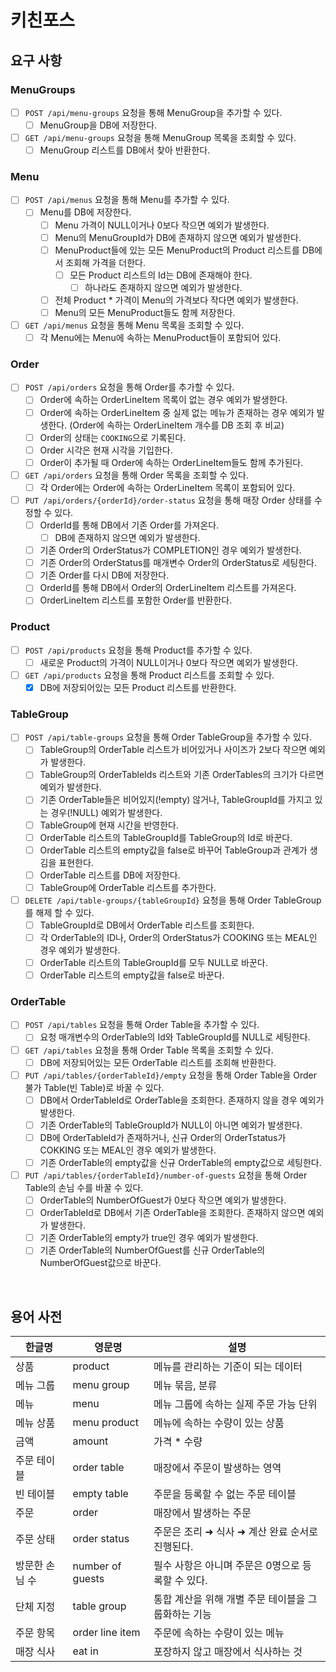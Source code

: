 # 키친포스

## 요구 사항

### MenuGroups
- [ ] `POST /api/menu-groups` 요청을 통해 MenuGroup을 추가할 수 있다.
    - [ ] MenuGroup을 DB에 저장한다.

- [ ] `GET /api/menu-groups` 요청을 통해 MenuGroup 목록을 조회할 수 있다.
    - [ ] MenuGroup 리스트를 DB에서 찾아 반환한다.

### Menu
- [ ] `POST /api/menus` 요청을 통해 Menu를 추가할 수 있다.
    - [ ] Menu를 DB에 저장한다.
        - [ ] Menu 가격이 NULL이거나 0보다 작으면 예외가 발생한다.
        - [ ] Menu의 MenuGroupId가 DB에 존재하지 않으면 예외가 발생한다.
        - [ ] MenuProduct들에 있는 모든 MenuProduct의 Product 리스트를 DB에서 조회해 가격을 더한다.
            - [ ] 모든 Product 리스트의 Id는 DB에 존재해야 한다.
                - [ ] 하나라도 존재하지 않으면 예외가 발생한다.
        - [ ] 전체 Product * 가격이 Menu의 가격보다 작다면 예외가 발생한다.
        - [ ] Menu의 모든 MenuProduct들도 함께 저장한다.

- [ ] `GET /api/menus` 요청을 통해 Menu 목록을 조회할 수 있다.
    - [ ] 각 Menu에는 Menu에 속하는 MenuProduct들이 포함되어 있다.

### Order
- [ ] `POST /api/orders` 요청을 통해 Order를 추가할 수 있다.
    - [ ] Order에 속하는 OrderLineItem 목록이 없는 경우 예외가 발생한다.
    - [ ] Order에 속하는 OrderLineItem 중 실제 없는 메뉴가 존재하는 경우 예외가 발생한다.
      (Order에 속하는 OrderLineItem 개수를 DB 조회 후 비교)
    - [ ] Order의 상태는 `COOKING`으로 기록된다.
    - [ ] Order 시각은 현재 시각을 기입한다.
    - [ ] Order이 추가될 때 Order에 속하는 OrderLineItem들도 함께 추가된다.

- [ ] `GET /api/orders` 요청을 통해 Order 목록을 조회할 수 있다.
    - [ ] 각 Order에는 Order에 속하는 OrderLineItem 목록이 포함되어 있다.

- [ ] `PUT /api/orders/{orderId}/order-status` 요청을 통해 매장 Order 상태를 수정할 수 있다.
    - [ ] OrderId를 통해 DB에서 기존 Order를 가져온다.
        - [ ] DB에 존재하지 않으면 예외가 발생한다.
    - [ ] 기존 Order의 OrderStatus가 COMPLETION인 경우 예외가 발생한다.
    - [ ] 기존 Order의 OrderStatus를 매개변수 Order의 OrderStatus로 세팅한다.
    - [ ] 기존 Order를 다시 DB에 저장한다.
    - [ ] OrderId를 통해 DB에서 Order의 OrderLineItem 리스트를 가져온다.
    - [ ] OrderLineItem 리스트를 포함한 Order를 반환한다.

### Product
- [ ] `POST /api/products` 요청을 통해 Product를 추가할 수 있다.
    - [ ] 새로운 Product의 가격이 NULL이거나 0보다 작으면 예외가 발생한다.

- [ ] `GET /api/products` 요청을 통해 Product 리스트를 조회할 수 있다.
    - [x] DB에 저장되어있는 모든 Product 리스트를 반환한다.

### TableGroup
- [ ] `POST /api/table-groups` 요청을 통해 Order TableGroup을 추가할 수 있다.
    - [ ] TableGroup의 OrderTable 리스트가 비어있거나 사이즈가 2보다 작으면 예외가 발생한다.
    - [ ] TableGroup의 OrderTableIds 리스트와 기존 OrderTables의 크기가 다르면 예외가 발생한다.
    - [ ] 기존 OrderTable들은 비어있지(!empty) 않거나, TableGroupId를 가지고 있는 경우(!NULL) 예외가 발생한다.
    - [ ] TableGroup에 현재 시간을 반영한다.
    - [ ] OrderTable 리스트의 TableGroupId를 TableGroup의 Id로 바꾼다.
    - [ ] OrderTable 리스트의 empty값을 false로 바꾸어 TableGroup과 관계가 생김을 표현한다.
    - [ ] OrderTable 리스트를 DB에 저장한다.
    - [ ] TableGroup에 OrderTable 리스트를 추가한다.

- [ ] `DELETE /api/table-groups/{tableGroupId}` 요청을 통해 Order TableGroup를 해제 할 수 있다.
    - [ ] TableGroupId로 DB에서 OrderTable 리스트를 조회한다.
    - [ ] 각 OrderTable의 ID나, Order의 OrderStatus가 COOKING 또는 MEAL인 경우 예외가 발생한다.
    - [ ] OrderTable 리스트의 TableGroupId를 모두 NULL로 바꾼다.
    - [ ] OrderTable 리스트의 empty값을 false로 바꾼다.

### OrderTable
- [ ] `POST /api/tables` 요청을 통해 Order Table을 추가할 수 있다.
    - [ ] 요청 매개변수의 OrderTable의 Id와 TableGroupId를 NULL로 세팅한다.

- [ ] `GET /api/tables` 요청을 통해 Order Table 목록을 조회할 수 있다.
    - [ ] DB에 저장되어있는 모든 OrderTable 리스트를 조회해 반환한다.

- [ ] `PUT /api/tables/{orderTableId}/empty` 요청을 통해 Order Table을 Order 불가 Table(빈 Table)로 바꿀 수 있다.
    - [ ] DB에서 OrderTableId로 OrderTable을 조회한다. 존재하지 않을 경우 예외가 발생한다.
    - [ ] 기존 OrderTable의 TableGroupId가 NULL이 아니면 예외가 발생한다.
    - [ ] DB에 OrderTableId가 존재하거나, 신규 Order의 OrderTstatus가 COKKING 또는 MEAL인 경우 예외가 발생한다.
    - [ ] 기존 OrderTable의 empty값을 신규 OrderTable의 empty값으로 세팅한다.

- [ ] `PUT /api/tables/{orderTableId}/number-of-guests` 요청을 통해 Order Table의 손님 수를 바꿀 수 있다.
    - [ ] OrderTable의 NumberOfGuest가 0보다 작으면 예외가 발생한다.
    - [ ] OrderTableId로 DB에서 기존 OrderTable을 조회한다. 존재하지 않으면 예외가 발생한다.
    - [ ] 기존 OrderTable의 empty가 true인 경우 예외가 발생한다.
    - [ ] 기존 OrderTable의 NumberOfGuest를 신규 OrderTable의 NumberOfGuest값으로 바꾼다.

<br>

## 용어 사전

| 한글명 | 영문명 | 설명 |
| --- | --- | --- |
| 상품 | product | 메뉴를 관리하는 기준이 되는 데이터 |
| 메뉴 그룹 | menu group | 메뉴 묶음, 분류 |
| 메뉴 | menu | 메뉴 그룹에 속하는 실제 주문 가능 단위 |
| 메뉴 상품 | menu product | 메뉴에 속하는 수량이 있는 상품 |
| 금액 | amount | 가격 * 수량 |
| 주문 테이블 | order table | 매장에서 주문이 발생하는 영역 |
| 빈 테이블 | empty table | 주문을 등록할 수 없는 주문 테이블 |
| 주문 | order | 매장에서 발생하는 주문 |
| 주문 상태 | order status | 주문은 조리 ➜ 식사 ➜ 계산 완료 순서로 진행된다. |
| 방문한 손님 수 | number of guests | 필수 사항은 아니며 주문은 0명으로 등록할 수 있다. |
| 단체 지정 | table group | 통합 계산을 위해 개별 주문 테이블을 그룹화하는 기능 |
| 주문 항목 | order line item | 주문에 속하는 수량이 있는 메뉴 |
| 매장 식사 | eat in | 포장하지 않고 매장에서 식사하는 것 |
